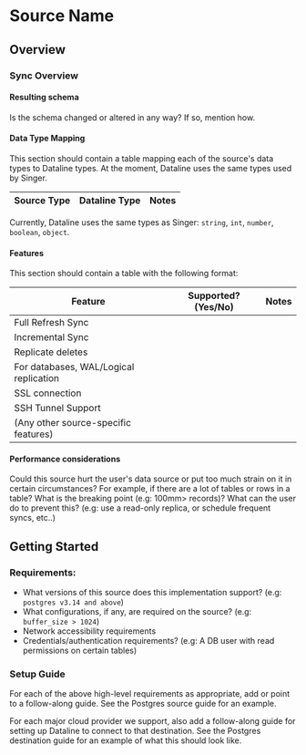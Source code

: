 # Source Name

## Overview 

### Sync Overview
#### Resulting schema
Is the schema changed or altered in any way? If so, mention how. 

#### Data Type Mapping
This section should contain a table mapping each of the source's data types to Dataline types. At the moment, 
Dataline uses the same types used by Singer.

| Source Type | Dataline Type | Notes
|-----|-----|-----|

Currently, Dataline uses the same types as Singer: `string`, `int`, `number`, `boolean`, `object`. 
#### Features
This section should contain a table with the following format:

| Feature| Supported?(Yes/No) | Notes | 
|------|-----| ---- |
| Full Refresh Sync |  | 
| Incremental Sync |  | 
| Replicate deletes |  | 
| For databases, WAL/Logical replication |  |  
| SSL connection |  | 
| SSH Tunnel Support |  | 
| (Any other source-specific features) |  |  

#### Performance considerations
Could this source hurt the user's data source or put too much strain on it in certain circumstances? For example, 
if there are a lot of tables or rows in a table? What is the breaking point (e.g: 100mm> records)? What can the user 
do to prevent this? (e.g: use a read-only replica, or schedule frequent syncs, etc..)  


## Getting Started

### Requirements: 
* What versions of this source does this implementation support? (e.g: `postgres v3.14 and above`) 
* What configurations, if any, are required on the source? (e.g: `buffer_size > 1024`)
* Network accessibility requirements
* Credentials/authentication requirements? (e.g: A  DB user with read permissions on certain tables) 

### Setup Guide
For each of the above high-level requirements as appropriate, add or point to a follow-along guide. See the Postgres source guide for an example. 

For each major cloud provider we support, also add a follow-along guide for setting up Dataline to connect to that destination. 
See the Postgres destination guide for an example of what this should look like.  
  
